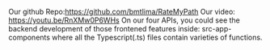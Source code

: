 Our github Repo:https://github.com/bmtlima/RateMyPath
Our video: https://youtu.be/RnXMw0P6WHs
On our four APIs, you could see the backend development of those frontened features inside: src-app-components where all the Typescript(.ts) files contain varieties of functions. 